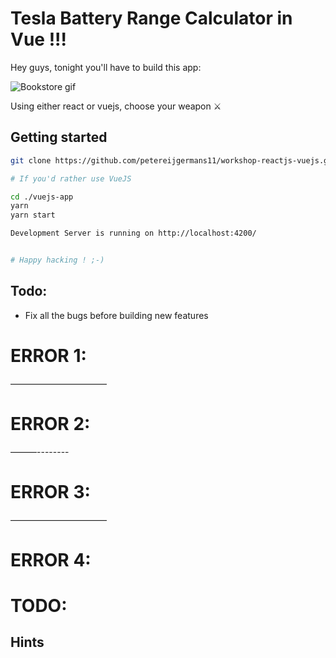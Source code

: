 # Tesla Battery Range Calculator in Vue !!!

Hey guys, tonight you'll have to build this app:

![Bookstore gif](https://cdn-images-1.medium.com/max/2000/1*8hlNoLDBy5XWZct5tAtPoA.png)

Using either react or vuejs, choose your weapon ⚔

## Getting started
```bash
git clone https://github.com/petereijgermans11/workshop-reactjs-vuejs.git

# If you'd rather use VueJS

cd ./vuejs-app
yarn
yarn start

Development Server is running on http://localhost:4200/


# Happy hacking ! ;-)
```

## Todo:
- Fix all the bugs before building new features


# ERROR 1:



———————————

# ERROR 2:


———--------

# ERROR 3:


———————————

# ERROR 4:




# TODO:



## Hints
